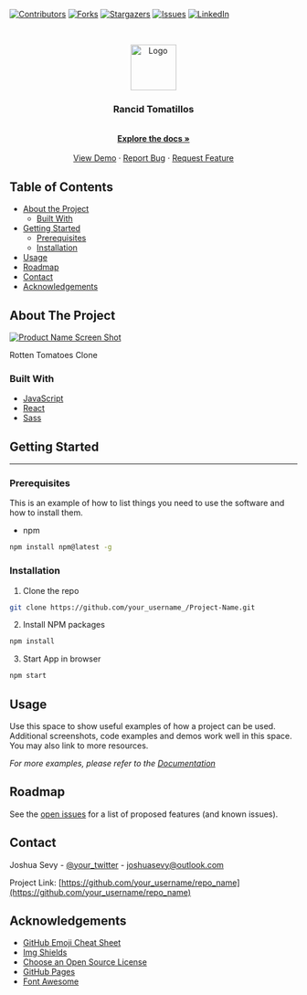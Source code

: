[![Contributors][contributors-shield]][contributors-url]
[![Forks][forks-shield]][forks-url]
[![Stargazers][stars-shield]][stars-url]
[![Issues][issues-shield]][issues-url]
[![LinkedIn][linkedin-shield]][linkedin-url]

<br />
<p align="center">
  <a href="https://github.com/JoshSevy/rancid_tomatillos">
    <img src="images/logo.png" alt="Logo" width="80" height="80">
  </a>

  <h3 align="center">Rancid Tomatillos</h3>

  <p align="center">
    <br />
    <a href="https://github.com/JoshSevy/rancid_tomatillos"><strong>Explore the docs »</strong></a>
    <br />
    <br />
    <a href="https://github.com/JoshSevy/rancid_tomatillos">View Demo</a>
    ·
    <a href="https://github.com/JoshSevy/rancid_tomatillos/issues">Report Bug</a>
    ·
    <a href="https://github.com/JoshSevy/rancid_tomatillos/issues">Request Feature</a>
  </p>
</p>

## Table of Contents

* [About the Project](#about-the-project)
  * [Built With](#built-with)
* [Getting Started](#getting-started)
  * [Prerequisites](#prerequisites)
  * [Installation](#installation)
* [Usage](#usage)
* [Roadmap](#roadmap)
* [Contact](#contact)
* [Acknowledgements](#acknowledgements)



<!-- ABOUT THE PROJECT -->
## About The Project
<!-- Project screen shots here -->
[![Product Name Screen Shot][product-screenshot]](https://example.com)

Rotten Tomatoes Clone

### Built With

* [JavaScript](https://Javascript.com)
* [React](https://reactjs.org)
* [Sass](https://sass-lang.com)



<!-- GETTING STARTED -->
## Getting Started

---

### Prerequisites

This is an example of how to list things you need to use the software and how to install them.
* npm
```sh
npm install npm@latest -g
```

### Installation

1. Clone the repo
```sh
git clone https://github.com/your_username_/Project-Name.git
```
2. Install NPM packages
```sh
npm install
```
3. Start App in browser
```sh
npm start
```



<!-- USAGE EXAMPLES -->
## Usage

Use this space to show useful examples of how a project can be used. Additional screenshots, code examples and demos work well in this space. You may also link to more resources.

_For more examples, please refer to the [Documentation](https://example.com)_



<!-- ROADMAP -->
## Roadmap

See the [open issues](https://github.com/JoshSevy/rancid_tomatillos/issues) for a list of proposed features (and known issues).




<!-- CONTACT -->
## Contact

Joshua Sevy - [@your_twitter](https://twitter.com/joshsevy) - joshuasevy@outlook.com

Project Link: [https://github.com/your_username/repo_name](https://github.com/your_username/repo_name)



<!-- ACKNOWLEDGEMENTS -->
## Acknowledgements
* [GitHub Emoji Cheat Sheet](https://www.webpagefx.com/tools/emoji-cheat-sheet)
* [Img Shields](https://shields.io)
* [Choose an Open Source License](https://choosealicense.com)
* [GitHub Pages](https://pages.github.com)
* [Font Awesome](https://fontawesome.com)





<!-- MARKDOWN LINKS & IMAGES -->
<!-- https://www.markdownguide.org/basic-syntax/#reference-style-links -->
[contributors-shield]: https://img.shields.io/github/contributors/JoshSevy/rancid_tomatillos.svg?style=flat-square
[contributors-url]: https://github.com/JoshSevy/rancid_tomatillos/graphs/contributors
[forks-shield]: https://img.shields.io/github/forks/JoshSevy/rancid_tomatillos.svg?style=flat-square
[forks-url]: https://github.com/JoshSevy/rancid_tomatillos/network/members
[stars-shield]: https://img.shields.io/github/stars/JoshSevy/rancid_tomatillos.svg?style=flat-square
[stars-url]: https://github.com/JoshSevy/rancid_tomatillos/stargazers
[issues-shield]: https://img.shields.io/github/issues/JoshSevy/rancid_tomatillos.svg?style=flat-square
[issues-url]: https://github.com/JoshSevy/rancid_tomatillos/issues
[linkedin-shield]: https://img.shields.io/badge/-LinkedIn-black.svg?style=flat-square&logo=linkedin&colorB=555
[linkedin-url]: https://linkedin.com/in/joshua-sevy
[product-screenshot]: images/screenshot.png
